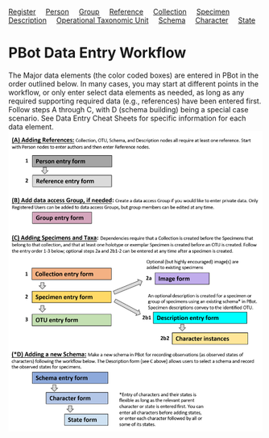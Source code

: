 [Register](https://github.com/paleobot/pbot-static/blob/52fb9c53d17c0eca82178b6c1fc29529a56d9ed6/How%20To/Register.md)&nbsp;&nbsp;&nbsp;&nbsp;
[Person](https://github.com/paleobot/pbot-static/blob/68ce6c53cb72df3c9b00abd4e0d6807ac73e778f/How%20To/Person.md)&nbsp;&nbsp;&nbsp;&nbsp;
[Group](https://github.com/paleobot/pbot-static/blob/a331e9e6541ac50bf1a13d0e4d280917e5403b6e/How%20To/Group.md)&nbsp;&nbsp;&nbsp;&nbsp;
[Reference](https://github.com/paleobot/pbot-static/blob/40f0e06a93170c609a31ab7f8936bd988cba7df8/How%20To/Reference.md)&nbsp;&nbsp;&nbsp;&nbsp;
[Collection](
https://github.com/paleobot/pbot-static/blob/418b8d3e38fe01d57f270f86e85192edace25529/How%20To/Collection.md)&nbsp;&nbsp;&nbsp;&nbsp;
[Specimen](https://github.com/paleobot/pbot-static/blob/f9a851600a4d28070615d5a8087e44ccfad14fb1/How%20To/Specimen.md)&nbsp;&nbsp;&nbsp;&nbsp; 
[Description](https://github.com/paleobot/pbot-static/blob/69e465b76d9ec7f46f565d3807d54e7d62b6424a/How%20To/Description.md)&nbsp;&nbsp;&nbsp;&nbsp; 
[Operational Taxonomic Unit](https://github.com/paleobot/pbot-static/blob/1f54e38498ec331b004c5a6ed308625c8220dcf0/How%20To/OTU.md)&nbsp;&nbsp;&nbsp;&nbsp;
[Schema](https://github.com/paleobot/pbot-static/blob/102bf934388afe2140b6e29f83d9dbc8e8f3484f/How%20To/Schema.md)&nbsp;&nbsp;&nbsp;&nbsp;
[Character](https://github.com/paleobot/pbot-static/blob/904c99efddfa6dda92832d1821ee6e9cc9342354/How%20To/Character.md)&nbsp;&nbsp;&nbsp;&nbsp;
[State](https://github.com/paleobot/pbot-static/blob/669810215c5576eeb5f4469813eea374c0d38b7f/How%20To/State.md)<br>
# PBot Data Entry Workflow
The Major data elements (the color coded boxes) are entered in PBot in the order outlined below. In many cases, you may start at different points in the workflow, or only enter select data elements as needed, as long as any required supporting required data (e.g., references) have been entered first. Follow steps A through C, with D (schema building) being a special case scenario. See Data Entry Cheat Sheets for specific information for each data element.
<img align=left src="PBot workflow.png">

